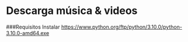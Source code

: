 <h1>Descarga música & videos</h1>

###Requisitos
Instalar https://www.python.org/ftp/python/3.10.0/python-3.10.0-amd64.exe